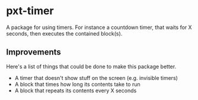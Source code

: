 # pxt-timer

A package for using timers. For instance a countdown timer, that waits for X seconds, then executes the contained block(s).


## Improvements

Here's a list of things that could be done to make this package better.

- A timer that doesn't show stuff on the screen (e.g. invisible timers)
- A block that times how long its contents take to run
- A block that repeats its contents every X seconds

